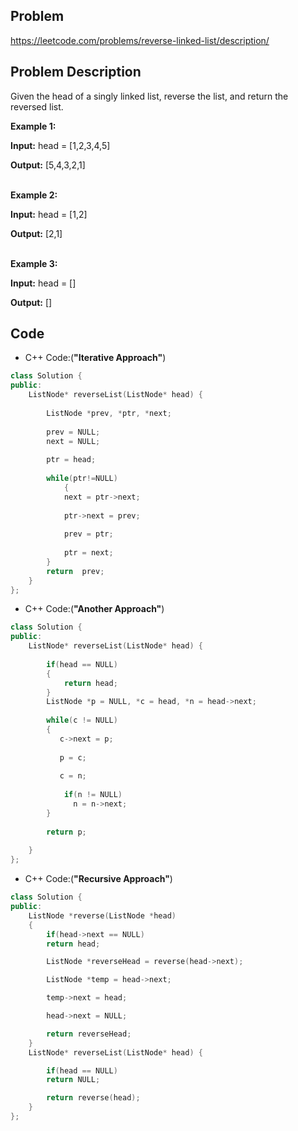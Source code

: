 ## Problem

https://leetcode.com/problems/reverse-linked-list/description/

## Problem Description

Given the head of a singly linked list, reverse the list, and return the reversed list.

**Example 1:**

**Input:** head = [1,2,3,4,5]  

**Output:** [5,4,3,2,1]    
<br>

**Example 2:**

**Input:** head = [1,2]  

**Output:** [2,1]  
<br>

**Example 3:**

**Input:** head = []  

**Output:** [] 


## Code

- C++ Code:(**"Iterative Approach"**)

```cpp
class Solution {
public:
    ListNode* reverseList(ListNode* head) {
        
        ListNode *prev, *ptr, *next;
        
        prev = NULL;
        next = NULL;
        
        ptr = head;
        
        while(ptr!=NULL)
            {
            next = ptr->next;
            
            ptr->next = prev;
            
            prev = ptr;
            
            ptr = next;
        }
        return  prev; 
    }
};
```

- C++ Code:(**"Another Approach"**)

```cpp
class Solution {
public:
    ListNode* reverseList(ListNode* head) {
        
        if(head == NULL)
        {
            return head;
        }
        ListNode *p = NULL, *c = head, *n = head->next;
        
        while(c != NULL)
        {
           c->next = p;
        
           p = c;
        
           c = n;
            
            if(n != NULL)
              n = n->next;
        }
        
        return p;
        
    }
};
```

- C++ Code:(**"Recursive Approach"**)

```cpp
class Solution {
public:
    ListNode *reverse(ListNode *head)
    {
        if(head->next == NULL)
        return head;

        ListNode *reverseHead = reverse(head->next);

        ListNode *temp = head->next;

        temp->next = head;

        head->next = NULL;

        return reverseHead;
    }
    ListNode* reverseList(ListNode* head) {

        if(head == NULL)
        return NULL;

        return reverse(head);
    }
};
```

